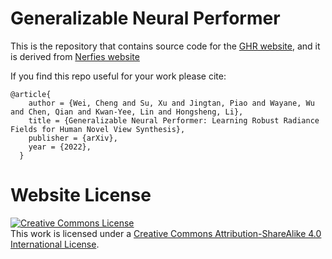 # Generalizable Neural Performer

This is the repository that contains source code for the [GHR website](https://generalizable-neural-performer.github.io), and it is derived from [Nerfies website](https://nerfies.github.io)

If you find this repo useful for your work please cite:
```
@article{
    author = {Wei, Cheng and Su, Xu and Jingtan, Piao and Wayane, Wu and Chen, Qian and Kwan-Yee, Lin and Hongsheng, Li},
    title = {Generalizable Neural Performer: Learning Robust Radiance Fields for Human Novel View Synthesis},
    publisher = {arXiv},
    year = {2022},
  }
```

# Website License
<a rel="license" href="http://creativecommons.org/licenses/by-sa/4.0/"><img alt="Creative Commons License" style="border-width:0" src="https://i.creativecommons.org/l/by-sa/4.0/88x31.png" /></a><br />This work is licensed under a <a rel="license" href="http://creativecommons.org/licenses/by-sa/4.0/">Creative Commons Attribution-ShareAlike 4.0 International License</a>.
